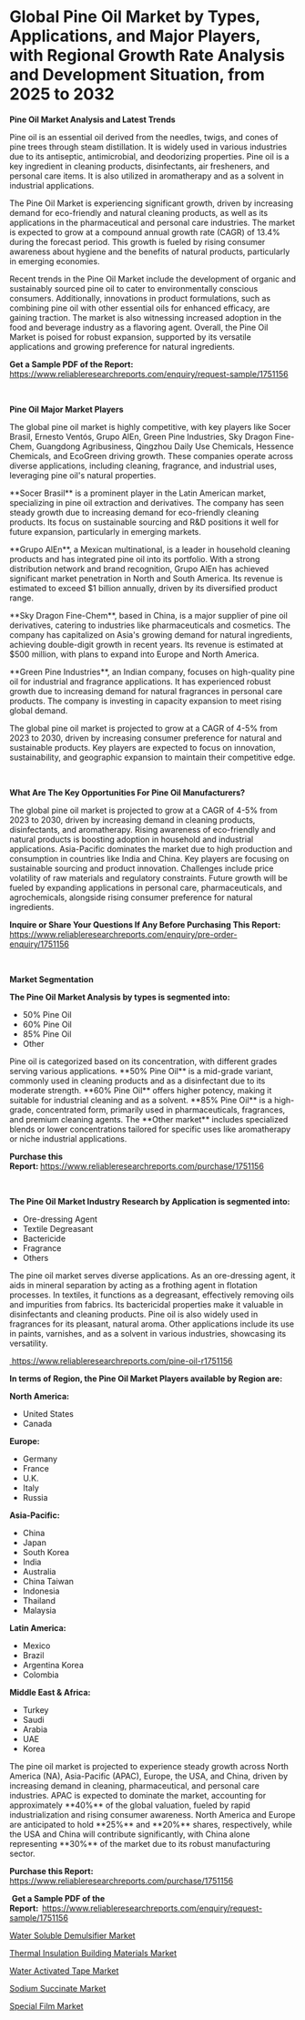 <p><h1>Global Pine Oil Market by Types, Applications, and Major Players, with Regional Growth Rate Analysis and Development Situation, from 2025 to 2032</h1></p><p><strong>Pine Oil Market Analysis and Latest Trends</strong></p>
<p><p>Pine oil is an essential oil derived from the needles, twigs, and cones of pine trees through steam distillation. It is widely used in various industries due to its antiseptic, antimicrobial, and deodorizing properties. Pine oil is a key ingredient in cleaning products, disinfectants, air fresheners, and personal care items. It is also utilized in aromatherapy and as a solvent in industrial applications.</p><p>The Pine Oil Market is experiencing significant growth, driven by increasing demand for eco-friendly and natural cleaning products, as well as its applications in the pharmaceutical and personal care industries. The market is expected to grow at a compound annual growth rate (CAGR) of 13.4% during the forecast period. This growth is fueled by rising consumer awareness about hygiene and the benefits of natural products, particularly in emerging economies.</p><p>Recent trends in the Pine Oil Market include the development of organic and sustainably sourced pine oil to cater to environmentally conscious consumers. Additionally, innovations in product formulations, such as combining pine oil with other essential oils for enhanced efficacy, are gaining traction. The market is also witnessing increased adoption in the food and beverage industry as a flavoring agent. Overall, the Pine Oil Market is poised for robust expansion, supported by its versatile applications and growing preference for natural ingredients.</p></p>
<p><strong>Get a Sample PDF of the Report:&nbsp;</strong> <a href="https://www.reliableresearchreports.com/enquiry/request-sample/1751156?utm_campaign=28&utm_medium=2&utm_source=Github&utm_content=ia&utm_term=26012025&utm_id=pine-oil">https://www.reliableresearchreports.com/enquiry/request-sample/1751156</a></p>
<p>&nbsp;</p>
<p><strong>Pine Oil Major Market Players</strong></p>
<p><p>The global pine oil market is highly competitive, with key players like Socer Brasil, Ernesto Ventós, Grupo AlEn, Green Pine Industries, Sky Dragon Fine-Chem, Guangdong Agribusiness, Qingzhou Daily Use Chemicals, Hessence Chemicals, and EcoGreen driving growth. These companies operate across diverse applications, including cleaning, fragrance, and industrial uses, leveraging pine oil's natural properties.</p><p>**Socer Brasil** is a prominent player in the Latin American market, specializing in pine oil extraction and derivatives. The company has seen steady growth due to increasing demand for eco-friendly cleaning products. Its focus on sustainable sourcing and R&D positions it well for future expansion, particularly in emerging markets.</p><p>**Grupo AlEn**, a Mexican multinational, is a leader in household cleaning products and has integrated pine oil into its portfolio. With a strong distribution network and brand recognition, Grupo AlEn has achieved significant market penetration in North and South America. Its revenue is estimated to exceed $1 billion annually, driven by its diversified product range.</p><p>**Sky Dragon Fine-Chem**, based in China, is a major supplier of pine oil derivatives, catering to industries like pharmaceuticals and cosmetics. The company has capitalized on Asia's growing demand for natural ingredients, achieving double-digit growth in recent years. Its revenue is estimated at $500 million, with plans to expand into Europe and North America.</p><p>**Green Pine Industries**, an Indian company, focuses on high-quality pine oil for industrial and fragrance applications. It has experienced robust growth due to increasing demand for natural fragrances in personal care products. The company is investing in capacity expansion to meet rising global demand.</p><p>The global pine oil market is projected to grow at a CAGR of 4-5% from 2023 to 2030, driven by increasing consumer preference for natural and sustainable products. Key players are expected to focus on innovation, sustainability, and geographic expansion to maintain their competitive edge.</p></p>
<p>&nbsp;</p>
<p><strong>What Are The Key Opportunities For Pine Oil Manufacturers?</strong></p>
<p><p>The global pine oil market is projected to grow at a CAGR of 4-5% from 2023 to 2030, driven by increasing demand in cleaning products, disinfectants, and aromatherapy. Rising awareness of eco-friendly and natural products is boosting adoption in household and industrial applications. Asia-Pacific dominates the market due to high production and consumption in countries like India and China. Key players are focusing on sustainable sourcing and product innovation. Challenges include price volatility of raw materials and regulatory constraints. Future growth will be fueled by expanding applications in personal care, pharmaceuticals, and agrochemicals, alongside rising consumer preference for natural ingredients.</p></p>
<p><strong>Inquire or Share Your Questions If Any Before Purchasing This Report:</strong> <a href="https://www.reliableresearchreports.com/enquiry/pre-order-enquiry/1751156?utm_campaign=28&utm_medium=2&utm_source=Github&utm_content=ia&utm_term=26012025&utm_id=pine-oil">https://www.reliableresearchreports.com/enquiry/pre-order-enquiry/1751156</a></p>
<p>&nbsp;</p>
<p><strong>Market Segmentation</strong></p>
<p><strong>The Pine Oil Market Analysis by types is segmented into:</strong></p>
<p><ul><li>50% Pine Oil</li><li>60% Pine Oil</li><li>85% Pine Oil</li><li>Other</li></ul></p>
<p><p>Pine oil is categorized based on its concentration, with different grades serving various applications. **50% Pine Oil** is a mid-grade variant, commonly used in cleaning products and as a disinfectant due to its moderate strength. **60% Pine Oil** offers higher potency, making it suitable for industrial cleaning and as a solvent. **85% Pine Oil** is a high-grade, concentrated form, primarily used in pharmaceuticals, fragrances, and premium cleaning agents. The **Other market** includes specialized blends or lower concentrations tailored for specific uses like aromatherapy or niche industrial applications.</p></p>
<p><strong>Purchase this Report:&nbsp;</strong><a href="https://www.reliableresearchreports.com/purchase/1751156?utm_campaign=28&utm_medium=2&utm_source=Github&utm_content=ia&utm_term=26012025&utm_id=pine-oil">https://www.reliableresearchreports.com/purchase/1751156</a></p>
<p>&nbsp;</p>
<p><strong>The Pine Oil Market Industry Research by Application is segmented into:</strong></p>
<p><ul><li>Ore-dressing Agent</li><li>Textile Degreasant</li><li>Bactericide</li><li>Fragrance</li><li>Others</li></ul></p>
<p><p>The pine oil market serves diverse applications. As an ore-dressing agent, it aids in mineral separation by acting as a frothing agent in flotation processes. In textiles, it functions as a degreasant, effectively removing oils and impurities from fabrics. Its bactericidal properties make it valuable in disinfectants and cleaning products. Pine oil is also widely used in fragrances for its pleasant, natural aroma. Other applications include its use in paints, varnishes, and as a solvent in various industries, showcasing its versatility.</p></p>
<p><a href="https://www.reliableresearchreports.com/pine-oil-r1751156?utm_campaign=28&utm_medium=2&utm_source=Github&utm_content=ia&utm_term=26012025&utm_id=pine-oil">&nbsp;https://www.reliableresearchreports.com/pine-oil-r1751156</a></p>
<p><strong>In terms of Region, the Pine Oil Market Players available by Region are:</strong></p>
<p>
    <p> <strong> North America: </strong>
        <ul>
            <li>United States</li>
            <li>Canada</li>
        </ul>
        </p> 
    <p> <strong> Europe: </strong>
        <ul>
            <li>Germany</li>
            <li>France</li>
            <li>U.K.</li>
            <li>Italy</li>
            <li>Russia</li>
        </ul>
        </p> 
    <p> <strong> Asia-Pacific: </strong>
        <ul>
            <li>China</li>
            <li>Japan</li>
            <li>South Korea</li>
            <li>India</li>
            <li>Australia</li>
            <li>China Taiwan</li>
            <li>Indonesia</li>
            <li>Thailand</li>
            <li>Malaysia</li>
        </ul>
        </p> 
    <p> <strong> Latin America: </strong>
        <ul>
            <li>Mexico</li>
            <li>Brazil</li>
            <li>Argentina Korea</li>
            <li>Colombia</li>
        </ul>
        </p> 
    <p> <strong> Middle East & Africa: </strong>
        <ul>
            <li>Turkey</li>
            <li>Saudi</li>
            <li>Arabia</li>
            <li>UAE</li>
            <li>Korea</li>
        </ul>
    </p>
    </p>
<p><p>The pine oil market is projected to experience steady growth across North America (NA), Asia-Pacific (APAC), Europe, the USA, and China, driven by increasing demand in cleaning, pharmaceutical, and personal care industries. APAC is expected to dominate the market, accounting for approximately **40%** of the global valuation, fueled by rapid industrialization and rising consumer awareness. North America and Europe are anticipated to hold **25%** and **20%** shares, respectively, while the USA and China will contribute significantly, with China alone representing **30%** of the market due to its robust manufacturing sector.</p></p>
<p><strong>Purchase this Report: </strong><a href="https://www.reliableresearchreports.com/purchase/1751156?utm_campaign=28&utm_medium=2&utm_source=Github&utm_content=ia&utm_term=26012025&utm_id=pine-oil">https://www.reliableresearchreports.com/purchase/1751156</a></p>
<p>&nbsp;<strong>Get a Sample PDF of the Report:&nbsp;&nbsp;</strong><a href="https://www.reliableresearchreports.com/enquiry/request-sample/1751156?utm_campaign=28&utm_medium=2&utm_source=Github&utm_content=ia&utm_term=26012025&utm_id=pine-oil">https://www.reliableresearchreports.com/enquiry/request-sample/1751156</a></p>
<p><strong></strong></p>
<p><p><a href="https://github.com/rashkaeduzor/Market-Research-Report-List-1/blob/main/water-soluble-demulsifier-market.md?utm_campaign=28&utm_medium=2&utm_source=Github&utm_content=ia&utm_term=26012025&utm_id=pine-oil">Water Soluble Demulsifier Market</a></p><p><a href="https://github.com/abedlagagica4/Market-Research-Report-List-1/blob/main/thermal-insulation-building-materials-market.md?utm_campaign=28&utm_medium=2&utm_source=Github&utm_content=ia&utm_term=26012025&utm_id=pine-oil">Thermal Insulation Building Materials Market</a></p><p><a href="https://github.com/nibbsmantji/Market-Research-Report-List-1/blob/main/water-activated-tape-market.md?utm_campaign=28&utm_medium=2&utm_source=Github&utm_content=ia&utm_term=26012025&utm_id=pine-oil">Water Activated Tape Market</a></p><p><a href="https://github.com/djibenesha/Market-Research-Report-List-1/blob/main/sodium-succinate-market.md?utm_campaign=28&utm_medium=2&utm_source=Github&utm_content=ia&utm_term=26012025&utm_id=pine-oil">Sodium Succinate Market</a></p><p><a href="https://github.com/birbamanan03/Market-Research-Report-List-1/blob/main/special-film-market.md?utm_campaign=28&utm_medium=2&utm_source=Github&utm_content=ia&utm_term=26012025&utm_id=pine-oil">Special Film Market</a></p></p>